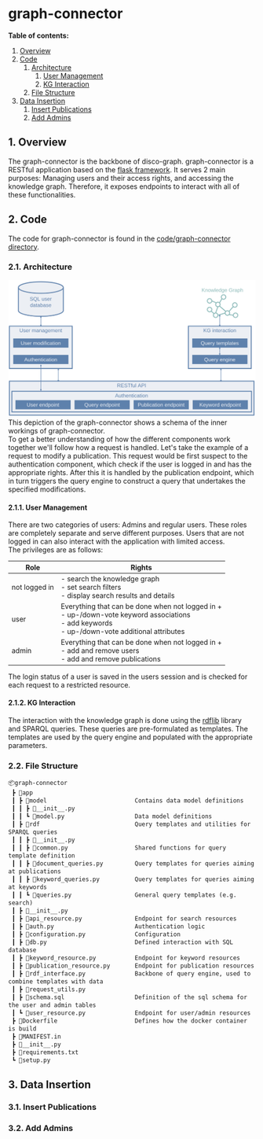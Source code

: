 # graph-connector

**Table of contents:**
1. [Overview](#1-overview)
2. [Code](#2-code)
   1. [Architecture](#21-architecture)
      1. [User Management](#211-user-management)
      2. [KG Interaction](#212-kg-interaction)
   2. [File Structure](#22-file-structure)
3. [Data Insertion](#3-data-insertion)
   1. [Insert Publications](#31-insert-publications)
   2. [Add Admins](#32-add-admins)


## 1. Overview
The graph-connector is the backbone of disco-graph. graph-connector is a RESTful application based on the 
[flask framework](https://flask.palletsprojects.com/). It serves 2 main purposes: Managing users and their access rights,
and accessing the knowledge graph. Therefore, it exposes endpoints to interact with all of these functionalities.
## 2. Code
The code for graph-connector is found in the [code/graph-connector directory](../../code/graph-connector).
### 2.1. Architecture
![graph-connector_architecture.png](..%2Fresources%2Fgraph-connector_architecture.png)
This depiction of the graph-connector shows a schema of the inner workings of graph-connector.\
To get a better understanding of how the different components work together we'll follow how a request is handled. Let's 
take the example of a request to modify a publication. This request would be first suspect to the authentication component,
which check if the user is logged in and has the appropriate rights. After this it is handled by the publication endpoint,
which in turn triggers the query engine to construct a query that undertakes the specified modifications.

#### 2.1.1. User Management
There are two categories of users: Admins and regular users. These roles are completely separate and serve different 
purposes. Users that are not logged in can also interact with the application with limited access.\
The privileges are as follows:

| Role          | Rights                                                                                                                                             |
|---------------|----------------------------------------------------------------------------------------------------------------------------------------------------|
| not logged in | - search the knowledge graph<br>- set search filters<br>- display search results and details                                                       |
| user          | Everything that can be done when not logged in +<br>- up-/down-vote keyword associations<br>- add keywords<br>- up-/down-vote additional attributes |
| admin         | Everything that can be done when not logged in +<br>- add and remove users<br>- add and remove publications                                        |

The login status of a user is saved in the users session and is checked for each request to a restricted resource.

#### 2.1.2. KG Interaction
The interaction with the knowledge graph is done using the [rdflib](https://rdflib.readthedocs.io/) library and SPARQL
queries. These queries are pre-formulated as templates. The templates are used by the query engine and populated with the
appropriate parameters.

### 2.2. File Structure
```text
📦graph-connector
 ┣ 📂app
 ┃ ┣ 📂model                         Contains data model definitions
 ┃ ┃ ┣ 📜__init__.py
 ┃ ┃ ┗ 📜model.py                    Data model definitions
 ┃ ┣ 📂rdf                           Query templates and utilities for SPARQL queries
 ┃ ┃ ┣ 📜__init__.py
 ┃ ┃ ┣ 📜common.py                   Shared functions for query template definition    
 ┃ ┃ ┣ 📜document_queries.py         Query templates for queries aiming at publications
 ┃ ┃ ┣ 📜keyword_queries.py          Query templates for queries aiming at keywords
 ┃ ┃ ┗ 📜queries.py                  General query templates (e.g. search)
 ┃ ┣ 📜__init__.py
 ┃ ┣ 📜api_resource.py               Endpoint for search resources
 ┃ ┣ 📜auth.py                       Authentication logic
 ┃ ┣ 📜configuration.py              Configuration
 ┃ ┣ 📜db.py                         Defined interaction with SQL database
 ┃ ┣ 📜keyword_resource.py           Endpoint for keyword resources
 ┃ ┣ 📜publication_resource.py       Endpoint for publication resources
 ┃ ┣ 📜rdf_interface.py              Backbone of query engine, used to combine templates with data
 ┃ ┣ 📜request_utils.py              
 ┃ ┣ 📜schema.sql                    Definition of the sql schema for the user and admin tables
 ┃ ┗ 📜user_resource.py              Endpoint for user/admin resources
 ┣ 📜Dockerfile                      Defines how the docker container is build
 ┣ 📜MANIFEST.in
 ┣ 📜__init__.py
 ┣ 📜requirements.txt
 ┗ 📜setup.py
```

## 3. Data Insertion

### 3.1. Insert Publications

### 3.2. Add Admins

